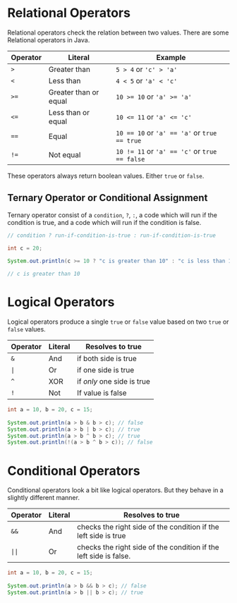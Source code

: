 
# Relational Operators

Relational operators check the relation between two values. There are some Relational operators in Java.

| Operator | Literal               | Example                                       |
| -------- | --------------------- | --------------------------------------------- |
| `>`      | Greater than          | `5 > 4` or `'c' > 'a'`                        |
| `<`      | Less than             | `4 < 5` or `'a' < 'c'`                        |
| `>=`     | Greater than or equal | `10 >= 10` or `'a' >= 'a'`                    |
| `<=`     | Less than or equal    | `10 <= 11` or `'a' <= 'c'`                    |
| `==`     | Equal                 | `10 == 10` or `'a' == 'a'` or `true == true`  |
| `!=`     | Not equal             | `10 != 11` or `'a' == 'c'` or `true == false` | 

These operators always return boolean values. Either `true` or `false`.

## Ternary Operator or Conditional Assignment

Ternary operator consist of a `condition`, `?`, `:`, a code which will run if the condition is true, and a code which will run if the condition is false.

```java
// condition ? run-if-condition-is-true : run-if-condition-is-true

int c = 20;  
  
System.out.println(c >= 10 ? "c is greater than 10" : "c is less than 10");

// c is greater than 10
```

# Logical Operators

Logical operators produce a single `true` or `false` value based on two `true` or `false` values.

| Operator | Literal | Resolves to true           |
| -------- | ------- | -------------------------- |
| `&`      | And     | if both side is true       |
| `\|`     | Or      | if one side is true        |
| `^`      | XOR     | if _only_ one side is true |
| `!`      | Not     | If value is false          |

```java
int a = 10, b = 20, c = 15;  
  
System.out.println(a > b & b > c); // false
System.out.println(a > b | b > c); // true
System.out.println(a > b ^ b > c); // true
System.out.println(!(a > b ^ b > c)); // false
```

# Conditional Operators

Conditional operators look a bit like logical operators. But they behave in a slightly different manner.

| Operator | Literal | Resolves to true                                                  |
| -------- | ------- | ----------------------------------------------------------------- |
| `&&`     | And     | checks the right side of the condition if the left side is true   |
| `\|\|`   | Or      | checks the right side of the condition if the left side is false. |

```java
int a = 10, b = 20, c = 15;  
  
System.out.println(a > b && b > c); // false
System.out.println(a > b || b > c); // true
```